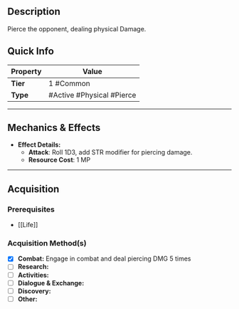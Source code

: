 ## Description
 Pierce the opponent, dealing physical Damage.

## Quick Info
| Property | Value                     |
| -------- | ------------------------- |
| **Tier** | 1 #Common                 |
| **Type** | #Active #Physical #Pierce  |

---

## Mechanics & Effects
- **Effect Details:**
    - **Attack**: Roll 1D3, add STR modifier for piercing damage.
    - **Resource Cost**: 1 MP

---

## Acquisition
### Prerequisites
- [[Life]]

### Acquisition Method(s)
- [x] **Combat:** Engage in combat and deal piercing DMG 5 times 
- [ ] **Research:** 
- [ ] **Activities:** 
- [ ] **Dialogue & Exchange:** 
- [ ] **Discovery:** 
- [ ] **Other:** 
